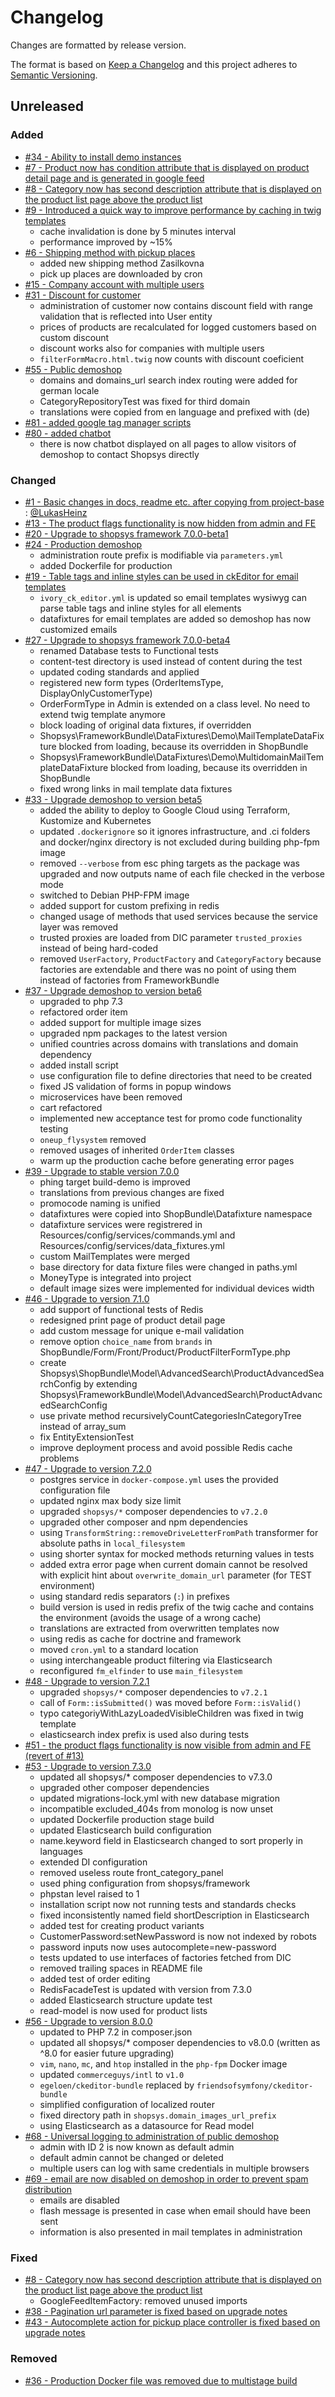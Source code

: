 # Changelog
Changes are formatted by release version.

The format is based on [Keep a Changelog](http://keepachangelog.com/en/1.0.0/)
and this project adheres to [Semantic Versioning](http://semver.org/spec/v2.0.0.html).

## Unreleased
### Added
- [#34 - Ability to install demo instances](https://github.com/shopsys/demoshop/pull/34)
- [#7 - Product now has condition attribute that is displayed on product detail page and is generated in google feed](https://github.com/shopsys/demoshop/pull/7)
- [#8 - Category now has second description attribute that is displayed on the product list page above the product list](https://github.com/shopsys/demoshop/pull/8)
- [#9 - Introduced a quick way to improve performance by caching in twig templates](https://github.com/shopsys/demoshop/pull/9)
    - cache invalidation is done by 5 minutes interval
    - performance improved by ~15%
- [#6 - Shipping method with pickup places](https://github.com/shopsys/demoshop/pull/6)
    - added new shipping method Zasilkovna
    - pick up places are downloaded by cron
- [#15 - Company account with multiple users](https://github.com/shopsys/demoshop/pull/15)
- [#31 - Discount for customer](https://github.com/shopsys/demoshop/pull/31)
    - administration of customer now contains discount field with range validation that is reflected into User entity
    - prices of products are recalculated for logged customers based on custom discount
    - discount works also for companies with multiple users
    - `filterFormMacro.html.twig` now counts with discount coeficient
- [#55 - Public demoshop](https://github.com/shopsys/demoshop/pull/55)
    - domains and domains_url search index routing were added for german locale
    - CategoryRepositoryTest was fixed for third domain
    - translations were copied from en language and prefixed with (de)
- [#81 - added google tag manager scripts](https://github.com/shopsys/demoshop/pull/81)
- [#80 - added chatbot](https://github.com/shopsys/demoshop/pull/80)
    - there is now chatbot displayed on all pages to allow visitors of demoshop to contact Shopsys directly

### Changed
- [#1 - Basic changes in docs, readme etc. after copying from project-base](https://github.com/shopsys/demoshop/pull/1) : [@LukasHeinz]
- [#13 - The product flags functionality is now hidden from admin and FE](https://github.com/shopsys/demoshop/pull/13)
- [#20 - Upgrade to shopsys framework 7.0.0-beta1](https://github.com/shopsys/demoshop/pull/20)
- [#24 - Production demoshop](https://github.com/shopsys/demoshop/pull/24)
    - administration route prefix is modifiable via `parameters.yml`
    - added Dockerfile for production
- [#19 - Table tags and inline styles can be used in ckEditor for email templates](https://github.com/shopsys/demoshop/pull/19)
    - `ivory_ck_editor.yml` is updated so email templates wysiwyg can parse table tags and inline styles for all elements
    - datafixtures for email templates are added so demoshop has now customized emails
- [#27 - Upgrade to shopsys framework 7.0.0-beta4](https://github.com/shopsys/demoshop/pull/27)
    - renamed Database tests to Functional tests
    - content-test directory is used instead of content during the test
    - updated coding standards and applied
    - registered new form types (OrderItemsType, DisplayOnlyCustomerType)
    - OrderFormType in Admin is extended on a class level. No need to extend twig template anymore
    - block loading of original data fixtures, if overridden
    - Shopsys\FrameworkBundle\DataFixtures\Demo\MailTemplateDataFixture blocked from loading, because its overridden in ShopBundle
    - Shopsys\FrameworkBundle\DataFixtures\Demo\MultidomainMailTemplateDataFixture blocked from loading, because its overridden in ShopBundle
    - fixed wrong links in mail template data fixtures
- [#33 - Upgrade demoshop to version beta5](https://github.com/shopsys/demoshop/pull/33)
    - added the ability to deploy to Google Cloud using Terraform, Kustomize and Kubernetes
    - updated `.dockerignore` so it ignores infrastructure, and .ci folders and docker/nginx directory is not excluded during building php-fpm image
    - removed `--verbose` from esc phing targets as the package was upgraded and now outputs name of each file checked in the verbose mode
    - switched to Debian PHP-FPM image
    - added support for custom prefixing in redis
    - changed usage of methods that used services because the service layer was removed
    - trusted proxies are loaded from DIC parameter `trusted_proxies` instead of being hard-coded
    - removed `UserFactory`, `ProductFactory` and `CategoryFactory` because factories are extendable and there was no point of using them instead of factories from FrameworkBundle
- [#37 - Upgrade demoshop to version beta6](https://github.com/shopsys/demoshop/pull/37)
    - upgraded to php 7.3
    - refactored order item
    - added support for multiple image sizes
    - upgraded npm packages to the latest version
    - unified countries across domains with translations and domain dependency
    - added install script
    - use configuration file to define directories that need to be created
    - fixed JS validation of forms in popup windows
    - microservices have been removed
    - cart refactored
    - implemented new acceptance test for promo code functionality testing
    - `oneup_flysystem` removed
    - removed usages of inherited `OrderItem` classes
    - warm up the production cache before generating error pages
- [#39 - Upgrade to stable version 7.0.0](https://github.com/shopsys/demoshop/pull/39)
    - phing target build-demo is improved
    - translations from previous changes are fixed
    - promocode naming is unified
    - datafixtures were copied into ShopBundle\Datafixture namespace
    - datafixture services were registrered in Resources/config/services/commands.yml and Resources/config/services/data_fixtures.yml
    - custom MailTemplates were merged
    - base directory for data fixture files were changed in paths.yml
    - MoneyType is integrated into project
    - default image sizes were implemented for individual devices width
- [#46 - Upgrade to version 7.1.0](https://github.com/shopsys/demoshop/pull/46)
    - add support of functional tests of Redis
    - redesigned print page of product detail page
    - add custom message for unique e-mail validation
    - remove option `choice_name` from `brands` in ShopBundle/Form/Front/Product/ProductFilterFormType.php
    - create Shopsys\ShopBundle\Model\AdvancedSearch\ProductAdvancedSearchConfig by extending Shopsys\FrameworkBundle\Model\AdvancedSearch\ProductAdvancedSearchConfig
    - use private method recursivelyCountCategoriesInCategoryTree instead of array_sum
    - fix EntityExtensionTest
    - improve deployment process and avoid possible Redis cache problems
- [#47 - Upgrade to version 7.2.0](https://github.com/shopsys/demoshop/pull/47)
    - postgres service in `docker-compose.yml` uses the provided configuration file
    - updated nginx max body size limit
    - upgraded `shopsys/*` composer dependencies to `v7.2.0`
    - upgraded other composer and npm dependencies
    - using `TransformString::removeDriveLetterFromPath` transformer for absolute paths in `local_filesystem`
    - using shorter syntax for mocked methods returning values in tests
    - added extra error page when current domain cannot be resolved with explicit hint about `overwrite_domain_url` parameter (for TEST environment)
    - using standard redis separators (`:`) in prefixes
    - build version is used in redis prefix of the twig cache and contains the environment (avoids the usage of a wrong cache)
    - translations are extracted from overwritten templates now
    - using redis as cache for doctrine and framework
    - moved `cron.yml` to a standard location
    - using interchangeable product filtering via Elasticsearch
    - reconfigured `fm_elfinder` to use `main_filesystem`
- [#48 - Upgrade to version 7.2.1](https://github.com/shopsys/demoshop/pull/48)
    - upgraded `shopsys/*` composer dependencies to `v7.2.1`
    - call of `Form::isSubmitted()` was moved before `Form::isValid()`
    - typo categoriyWithLazyLoadedVisibleChildren was fixed in twig template
    - elasticsearch index prefix is used also during tests
- [#51 - the product flags functionality is now visible from admin and FE (revert of #13)](https://github.com/shopsys/demoshop/pull/51)
- [#53 - Upgrade to version 7.3.0](https://github.com/shopsys/demoshop/pull/53)
    - updated all shopsys/* composer dependencies to v7.3.0
    - upgraded other composer dependencies
    - updated migrations-lock.yml with new database migration
    - incompatible excluded_404s from monolog is now unset
    - updated Dockerfile production stage build
    - updated Elasticsearch build configuration
    - name.keyword field in Elasticsearch changed to sort properly in languages
    - extended DI configuration
    - removed useless route front_category_panel
    - used phing configuration from shopsys/framework
    - phpstan level raised to 1
    - installation script now not running tests and standards checks
    - fixed inconsistently named field shortDescription in Elasticsearch
    - added test for creating product variants
    - CustomerPassword:setNewPassword is now not indexed by robots
    - password inputs now uses autocomplete=new-password
    - tests updated to use interfaces of factories fetched from DIC
    - removed trailing spaces in README file
    - added test of order editing
    - RedisFacadeTest is updated with version from 7.3.0
    - added Elasticsearch structure update test
    - read-model is now used for product lists
- [#56 - Upgrade to version 8.0.0](https://github.com/shopsys/demoshop/pull/56)
    - updated to PHP 7.2 in composer.json
    - updated all shopsys/* composer dependencies to v8.0.0 (written as ^8.0 for easier future upgrading)
    - `vim`, `nano`, `mc`, and `htop` installed in the `php-fpm` Docker image
    - updated `commerceguys/intl` to `v1.0`
    - `egeloen/ckeditor-bundle` replaced by `friendsofsymfony/ckeditor-bundle`
    - simplified configuration of localized router
    - fixed directory path in `shopsys.domain_images_url_prefix`
    - using Elasticsearch as a datasource for Read model
- [#68 - Universal logging to administration of public demoshop](https://github.com/shopsys/demoshop/pull/68)
    - admin with ID 2 is now known as default admin
    - default admin cannot be changed or deleted
    - multiple users can log with same credentials in multiple browsers
- [#69 - email are now disabled on demoshop in order to prevent spam distribution](https://github.com/shopsys/demoshop/pull/69)
    - emails are disabled
    - flash message is presented in case when email should have been sent
    - information is also presented in mail templates in administration

### Fixed
- [#8 - Category now has second description attribute that is displayed on the product list page above the product list](https://github.com/shopsys/demoshop/pull/8)
    - GoogleFeedItemFactory: removed unused imports
- [#38 - Pagination url parameter is fixed based on upgrade notes](https://github.com/shopsys/demoshop/pull/38)
- [#43 - Autocomplete action for pickup place controller is fixed based on upgrade notes](https://github.com/shopsys/demoshop/pull/43)

### Removed
- [#36 - Production Docker file was removed due to multistage build](https://github.com/shopsys/demoshop/pull/36)

[@LukasHeinz]:(https://github.com/LukasHeinz)
